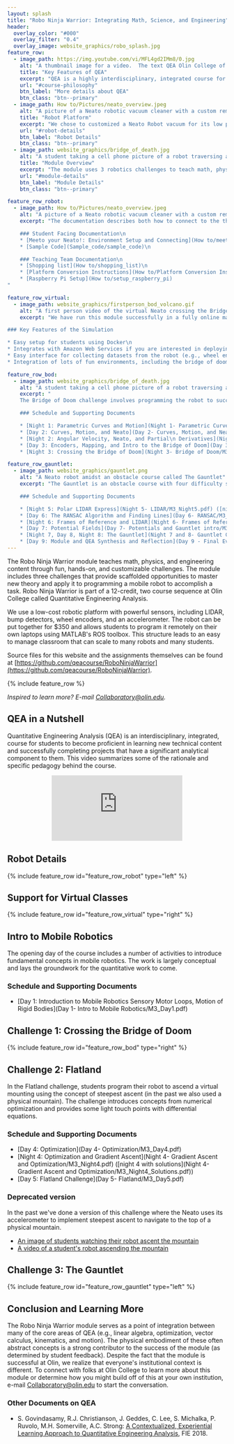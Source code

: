 ```yaml
---
layout: splash
title: "Robo Ninja Warrior: Integrating Math, Science, and Engineering"
header:
  overlay_color: "#000"
  overlay_filter: "0.4"
  overlay_image: website_graphics/robo_splash.jpg
feature_row:
  - image_path: https://img.youtube.com/vi/MFL4gd2IMm8/0.jpg
    alt: "A thumbnail image for a video.  The text QEA Olin College of Engineering appears on a textured blue background"
    title: "Key Features of QEA"
    excerpt: "QEA is a highly interdisciplinary, integrated course for teaching technical content."
    url: "#course-philosophy"
    btn_label: "More details about QEA"
    btn_class: "btn--primary"
  - image_path: How to/Pictures/neato_overview.jpeg
    alt: "A picture of a Neato robotic vacuum cleaner with a custom remote control interface based on Raspberry Pi"
    title: "Robot Platform"
    excerpt: "We chose to customized a Neato Robot vacuum for its low price and powerful sensors."
    url: "#robot-details"
    btn_label: "Robot Details"
    btn_class: "btn--primary"
  - image_path: website_graphics/bridge_of_death.jpg
    alt: "A student taking a cell phone picture of a robot traversing a spiral wooden track called The Bridge of Doom"
    title: "Module Overview"
    excerpt: "The module uses 3 robotics challenges to teach math, physics, and engineering content."
    url: "#module-details"
    btn_label: "Module Details"
    btn_class: "btn--primary"

feature_row_robot:
  - image_path: How to/Pictures/neato_overview.jpeg
    alt: "A picture of a Neato robotic vacuum cleaner with a custom remote control interface based on Raspberry Pi"
    excerpt: "The documentation describes both how to connect to the the physical robot or a simulator and how to build your own customized Neato.

    ### Student Facing Documentation\n
    * [Meeto your Neato!: Environment Setup and Connecting](How to/meet_your_neato)\n
    * [Sample Code](Sample_code/sample_code)\n

    ### Teaching Team Documentation\n
    * [Shopping list](How to/shopping_list)\n
    * [Platform Conversion Instructions](How to/Platform Conversion Instructions.pdf)\n
    * [Raspberry Pi Setup](How to/setup_raspberry_pi)
"

feature_row_virtual:
  - image_path: website_graphics/firstperson_bod_volcano.gif
    alt: "A first person video of the virtual Neato crossing the Bridge of Doom (with volcano for good measure)."
    excerpt: "We have run this module successfully in a fully online manner.  We were able to adapt the physical robot to a Gazebo simulation.  Details on how to setup the virtual robot are integrated into the [Meeto your Neato](How to/meet_your_neato) page.

### Key Features of the Simulation

* Easy setup for students using Docker\n
* Integrates with Amazon Web Services if you are interested in deploying the simulator in the cloud\n
* Easy interface for collecting datasets from the robot (e.g., wheel encoder data) if you want students to analyze the robot's sensor data.\n
* Integration of lots of fun environments, including the bridge of doom with simulated volcano (see right image), a 3D simulation of Olin's dining hall, and a low-friction ice rink world."

feature_row_bod:
  - image_path: website_graphics/bridge_of_death.jpg
    alt: "A student taking a cell phone picture of a robot traversing a spiral wooden track called The Bridge of Doom"
    excerpt: "
    The Bridge of Doom challenge involves programming the robot to successfully drive over a harrowing bridge.  The bridge is made less harrowing since students have a parametric equation defining its shape.  Students learn about robot kinematics, curves and motion, and using distance sensors to correct for errors.

    ### Schedule and Supporting Documents

    * [Night 1: Parametric Curves and Motion](Night 1- Parametric Curves, etc/M3_Night1.pdf) <!-- solutions seem to be missing [(Night 1 with Solutions)](Night 1- Parametric Curves, etc/M3_Night1_Solutions.pdf) -->\n
    * [Day 2: Curves, Motion, and Neato](Day 2- Curves, Motion, and Neato/M3_Day2.pdf)\n
    * [Night 2: Angular Velocity, Neato, and Partial\n Derivatives](Night 2- Robot Velocities, Partial Derivs, Chain Rule/M3_Night2.pdf) ([night 2 with solutions](Night 2- Robot Velocities, Partial Derivs, Chain Rule/M3_Night2_Solutions.pdf))\n
    * [Day 3: Encoders, Mapping, and Intro to the Bridge of Doom](Day 3- Encoders and Mapping/M3_Day3.pdf)\n
    * [Night 3: Crossing the Bridge of Doom](Night 3- Bridge of Doom/M3_Night3.pdf)"

feature_row_gauntlet:
  - image_path: website_graphics/gauntlet.png
    alt: "A Neato robot amidst an obstacle course called The Gauntlet"
    excerpt: "The Gauntlet is an obstacle course with four difficulty settings (students can choose which one to complete).  The challenge teaches robust optimization techniques, line and curve fitting, frames of reference, potential fields, and basic path planning.

    ### Schedule and Supporting Documents

    * [Night 5: Polar LIDAR Express](Night 5- LIDAR/M3_Night5.pdf) ([night 5 with solutions](Night 5- LIDAR/M3_Night5_Solutions.pdf))\n
    * [Day 6: The RANSAC Algorithm and Finding Lines](Day 6- RANSAC/M3_Day6.pdf)\n
    * [Night 6: Frames of Reference and LIDAR](Night 6- Frames of Reference and LIDAR/M3_Night6.pdf) ([night 6 with solutions](Night 6- Frames of Reference and LIDAR/M3_Night6_Solutions.pdf))\n
    * [Day 7: Potential Fields](Day 7- Potentials and Gauntlet intro/M3_Day7.pdf)\n
    * [Night 7, Day 8, Night 8: The Gauntlet](Night 7 and 8- Gauntlet Challenge/M3_Night7_and_8.pdf)\n
    * [Day 9: Module and QEA Synthesis and Reflection](Day 9 - Final Event/FinalEvent.pdf)"
---
```


The Robo Ninja Warrior module teaches math, physics, and engineering content through fun, hands-on, and customizable challenges. The module includes three challenges that provide scaffolded opportunities to master new theory and apply it to programming a mobile robot to accomplish a task.  Robo Ninja Warrior is part of a 12-credit, two course sequence at Olin College called Quantitative Engineering Analysis.

We use a low-cost robotic platform with powerful sensors, including LIDAR, bump detectors, wheel encoders, and an accelerometer.  The robot can be put together for $350 and allows students to program it remotely on their own laptops using MATLAB's ROS toolbox.  This structure leads to an easy to manage classroom that can scale to many robots and many students.

Source files for this website and the assignments themselves can be found at [https://github.com/qeacourse/RoboNinjaWarrior](https://github.com/qeacourse/RoboNinjaWarrior).

{% include feature_row %}

*Inspired to learn more?  E-mail <a href="mailto:Collaboratory@olin.edu">Collaboratory@olin.edu</a>.*


## <a name="course-philosophy"/> QEA in a Nutshell

Quantitative Engineering Analysis (QEA) is an interdisciplinary, integrated, course for students to become proficient in learning new technical content and successfully completing projects that have a significant analytical component to them.  This video summarizes some of the rationale and specific pedagogy behind the course.

<p align="center">
 <iframe src="https://www.youtube.com/embed/MFL4gd2IMm8" frameborder="0" allow="accelerometer; autoplay; encrypted-media; gyroscope; picture-in-picture" allowfullscreen></iframe>
</p>


## <a name="robot-details"/> Robot Details

{% include feature_row id="feature_row_robot" type="left" %}

## <a name="virtual-neato"/> Support for Virtual Classes

{% include feature_row id="feature_row_virtual" type="right" %}

## <a name="module-details"/> Intro to Mobile Robotics

The opening day of the course includes a number of activities to introduce fundamental concepts in mobile robotics.  The work is largely conceptual and lays the groundwork for the quantitative work to come.

### Schedule and Supporting Documents

* [Day 1: Introduction to Mobile Robotics Sensory Motor Loops, Motion of Rigid Bodies](Day 1- Intro to Mobile Robotics/M3_Day1.pdf)



## Challenge 1: Crossing the Bridge of Doom

{% include feature_row id="feature_row_bod" type="right" %}

## Challenge 2: Flatland

In the Flatland challenge, students program their robot to ascend a virtual mounting using the concept of steepest ascent (in the past we also used a physical mountain).  The challenge introduces concepts from numerical optimization and provides some light touch points with differential equations.

### Schedule and Supporting Documents

* [Day 4: Optimization](Day 4- Optimization/M3_Day4.pdf)
* [Night 4: Optimization and Gradient Ascent](Night 4- Gradient Ascent and Optimization/M3_Night4.pdf) ([night 4 with solutions](Night 4- Gradient Ascent and Optimization/M3_Night4_Solutions.pdf))
* [Day 5: Flatland Challenge](Day 5- Flatland/M3_Day5.pdf)

### Deprecated version

In the past we've done a version of this challenge where the Neato uses its accelerometer to implement steepest ascent to navigate to the top of a physical mountain.

* [An image of students watching their robot ascent the mountain](website_graphics/annie_nina_mount_doom.jpg)
* [A video of a student's robot ascending the mountain](https://www.youtube.com/watch?v=t7Caw4KeEV4)

## Challenge 3: The Gauntlet

{% include feature_row id="feature_row_gauntlet" type="left" %}

## Conclusion and Learning More

The Robo Ninja Warrior module serves as a point of integration between many of the core areas of QEA (e.g., linear algebra, optimization, vector calculus, kinematics, and motion).  The physical embodiment of these often abstract concepts is a strong contributor to the success of the module (as determined by student feedback).  Despite the fact that the module is successful at Olin, we realize that everyone's institutional context is different. To connect with folks at Olin College to learn more about this module or determine how you might build off of this at your own institution, e-mail <a href="mailto:Collaboratory@olin.edu">Collaboratory@olin.edu</a> to start the conversation.

### Other Documents on QEA

* S. Govindasamy, R.J. Christianson, J. Geddes, C. Lee, S. Michalka, P. Ruvolo, M.H. Somerville, A.C. Strong: [A Contextualized, Experiential Learning Approach to Quantitative Engineering Analysis](https://ieeexplore.ieee.org/document/8658526), FIE 2018.
